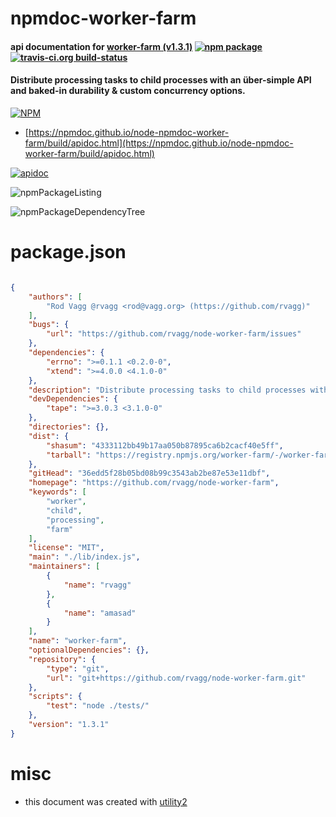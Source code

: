 # npmdoc-worker-farm

#### api documentation for  [worker-farm (v1.3.1)](https://github.com/rvagg/node-worker-farm)  [![npm package](https://img.shields.io/npm/v/npmdoc-worker-farm.svg?style=flat-square)](https://www.npmjs.org/package/npmdoc-worker-farm) [![travis-ci.org build-status](https://api.travis-ci.org/npmdoc/node-npmdoc-worker-farm.svg)](https://travis-ci.org/npmdoc/node-npmdoc-worker-farm)

#### Distribute processing tasks to child processes with an über-simple API and baked-in durability & custom concurrency options.

[![NPM](https://nodei.co/npm/worker-farm.png?downloads=true&downloadRank=true&stars=true)](https://www.npmjs.com/package/worker-farm)

- [https://npmdoc.github.io/node-npmdoc-worker-farm/build/apidoc.html](https://npmdoc.github.io/node-npmdoc-worker-farm/build/apidoc.html)

[![apidoc](https://npmdoc.github.io/node-npmdoc-worker-farm/build/screenCapture.buildCi.browser.%252Ftmp%252Fbuild%252Fapidoc.html.png)](https://npmdoc.github.io/node-npmdoc-worker-farm/build/apidoc.html)

![npmPackageListing](https://npmdoc.github.io/node-npmdoc-worker-farm/build/screenCapture.npmPackageListing.svg)

![npmPackageDependencyTree](https://npmdoc.github.io/node-npmdoc-worker-farm/build/screenCapture.npmPackageDependencyTree.svg)



# package.json

```json

{
    "authors": [
        "Rod Vagg @rvagg <rod@vagg.org> (https://github.com/rvagg)"
    ],
    "bugs": {
        "url": "https://github.com/rvagg/node-worker-farm/issues"
    },
    "dependencies": {
        "errno": ">=0.1.1 <0.2.0-0",
        "xtend": ">=4.0.0 <4.1.0-0"
    },
    "description": "Distribute processing tasks to child processes with an über-simple API and baked-in durability & custom concurrency options.",
    "devDependencies": {
        "tape": ">=3.0.3 <3.1.0-0"
    },
    "directories": {},
    "dist": {
        "shasum": "4333112bb49b17aa050b87895ca6b2cacf40e5ff",
        "tarball": "https://registry.npmjs.org/worker-farm/-/worker-farm-1.3.1.tgz"
    },
    "gitHead": "36edd5f28b05bd08b99c3543ab2be87e53e11dbf",
    "homepage": "https://github.com/rvagg/node-worker-farm",
    "keywords": [
        "worker",
        "child",
        "processing",
        "farm"
    ],
    "license": "MIT",
    "main": "./lib/index.js",
    "maintainers": [
        {
            "name": "rvagg"
        },
        {
            "name": "amasad"
        }
    ],
    "name": "worker-farm",
    "optionalDependencies": {},
    "repository": {
        "type": "git",
        "url": "git+https://github.com/rvagg/node-worker-farm.git"
    },
    "scripts": {
        "test": "node ./tests/"
    },
    "version": "1.3.1"
}
```



# misc
- this document was created with [utility2](https://github.com/kaizhu256/node-utility2)
